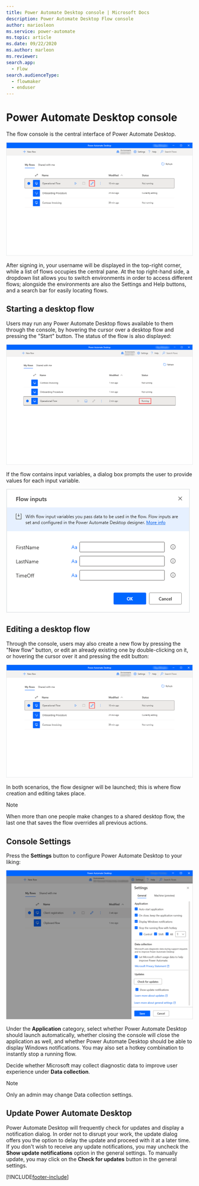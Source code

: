 ```yaml
---
title: Power Automate Desktop console | Microsoft Docs
description: Power Automate Desktop Flow console
author: mariosleon
ms.service: power-automate
ms.topic: article
ms.date: 09/22/2020
ms.author: marleon
ms.reviewer: 
search.app: 
  - Flow
search.audienceType: 
  - flowmaker
  - enduser
---
```

# Power Automate Desktop console

The flow console is the central interface of Power Automate Desktop.

![The flow console](./media/console/flow-console.png)

After signing in, your username will be displayed in the top-right corner, while a list of flows occupies the central pane. At the top right-hand side, a dropdown list allows you to switch environments in order to access different flows; alongside the environments are also the Settings and Help buttons, and a search bar for easily locating flows.

## Starting a desktop flow

Users may run any Power Automate Desktop flows available to them through the console, by hovering the cursor over a desktop flow and pressing the "Start" button. The status of the flow is also displayed:

![Start a desktop flow](./media/console/start-flow.png)

If the flow contains input variables, a dialog box prompts the user to provide values for each input variable.

![Flow inputs dialog](./media/console/start-flow-inputs.png)

## Editing a desktop flow

Through the console, users may also create a new flow by pressing the "New flow" button, or edit an already existing one by double-clicking on it, or hovering the cursor over it and pressing the edit button:

![Create or edit a desktop flow](./media/console/create-edit-flow.png)

In both scenarios, the flow designer will be launched; this is where flow creation and editing takes place.

>[!NOTE]
> When more than one people make changes to a shared desktop flow, the last one that saves the flow overrides all previous actions.


## Console Settings

Press the **Settings** button to configure Power Automate Desktop to your liking:

![The Console Settings panel](./media/console/console-settings-panel.png)

Under the **Application** category, select whether Power Automate Desktop should launch automatically, whether closing the console will close the application as well, and whether Power Automate Desktop should be able to display Windows notifications. You may also set a hotkey combination to instantly stop a running flow.

Decide whether Microsoft may collect diagnostic data to improve user experience under **Data collection**. 

>[!NOTE]
>Only an admin may change Data collection settings.


## Update Power Automate Desktop

Power Automate Desktop will frequently check for updates and display a notification dialog. In order not to disrupt your work, the update dialog offers you the option to delay the update and proceed with it at a later time. If you don't wish to receive any update notifications, you may uncheck the **Show update notifications** option in the general settings. To manually update, you may click on the **Check for updates** button in the general settings.

[!INCLUDE[footer-include](../includes/footer-banner.md)]